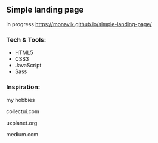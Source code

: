## Simple landing page 
in progress
https://monavik.github.io/simple-landing-page/

### Tech & Tools:
* HTML5
* CSS3
* JavaScript
* Sass

### Inspiration: 

my hobbies

collectui.com

uxplanet.org

medium.com

